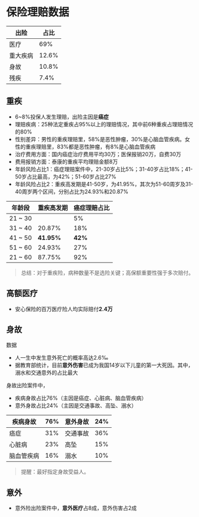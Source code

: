 # 保险理赔数据

| 出险     | 占比  |
| -------- | ----- |
| 医疗     | 69%   |
| 重大疾病 | 12.6% |
| 身故     | 10.8% |
| 残疾     | 7.4%  |

## 重疾

* 6~8%投保人发生理赔，出险主因是**癌症**
* 理赔疾病：25种法定重疾占95%以上的理赔情况，其中前6种重疾占理赔情况的80%
* 性别差异：男性的重疾理赔里，58%是恶性肿瘤，30%是心脑血管疾病。女性的重疾理赔里，83%都是恶性肿瘤，有8%是心脑血管疾病
* 治疗费用方面：国内癌症治疗费用平均30万；医保报销20万，自费30万
* 费用报销方面：泰康的重疾平均理赔金额8万
* 年龄风险占比1：癌症理赔案件中，21-30岁占比5%；31-40岁占比18%；41-50岁占比最高，为42%；51-60岁占比27%
* 年龄风险占比2：重疾高发期是41-50岁，为41.95%，其次为51-60周岁及31-40周岁两个区间，分别占比为24.93%和20.87%

| 年龄段  | 重疾高发期 | 癌症理赔占比 |
| ------- | ---------- | ------------ |
| 21 ~ 30 |            | 5%           |
| 31 ~ 40 | 20.87%     | 18%          |
| 41 ~ 50 | **41.95%** | **42%**      |
| 51 ~ 60 | 24.93%     | 27%          |
| 21 ~ 60 | 87.75%     | 92%          |

> 总结：对于重疾险，病种数量不是选险关键；高保额重要性强于多次赔付。

## 高额医疗

* 安心保险的百万医疗险人均实际赔付**2.4万**

## 身故

数据
* 人一生中发生意外死亡的概率高达2.6‰
* 据教育部统计，目前**意外伤害**已成为我国14岁以下儿童的第一大死因。其中，溺水和交通意外的占比最大

身故出险案件中，
* 疾病身故占比76%（主因是癌症、心脏病、脑血管疾病）
* 意外身故占比24%（主因是交通事故、高坠、溺水）

| **疾病身故** | 76%  | **意外身故** | 24%  |
| ------------ | ---- | ------------ | ---- |
| 癌症         | 31%  | 交通事故     | 36%  |
| 心脏病       | 23%  | 高坠         | 15%  |
| 脑血管疾病   | 16%  | 溺水         | 10%  |

> 提醒：最好指定身故受益人。

## 意外

* 意外险出险案件中，**意外医疗**占8成，意外伤害占2成


